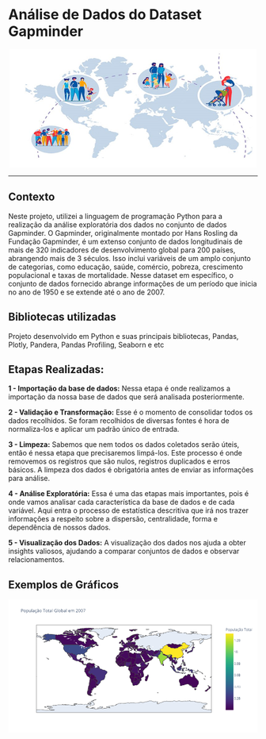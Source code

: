 # Análise de Dados do Dataset Gapminder

<p align="center"><img src="./image.jpg" width="500"></p>

---

## Contexto


Neste projeto, utilizei a linguagem de programação Python para a realização da análise exploratória dos dados no conjunto de dados Gapminder. O Gapminder, originalmente montado por Hans Rosling da Fundação Gapminder, é um extenso conjunto de dados longitudinais de  mais de 320 indicadores de desenvolvimento global para 200 países, abrangendo mais de 3 séculos. Isso inclui variáveis de um amplo conjunto de categorias, como educação, saúde, comércio, pobreza, crescimento populacional e taxas de mortalidade. Nesse dataset em específico, o conjunto de dados fornecido abrange informações de um período que inicia no ano de 1950  e se extende até o ano de 2007.





## Bibliotecas utilizadas

Projeto desenvolvido em Python e suas principais bibliotecas, Pandas, Plotly, Pandera, Pandas Profiling, Seaborn e etc 

## Etapas Realizadas:

  **1 - Importação da base de dados:**  Nessa etapa é onde realizamos a importação da nossa base de dados que será analisada posteriormente.


  **2 - Validação e Transformação:** Esse é o momento de consolidar todos os dados recolhidos. Se foram recolhidos de diversas fontes é hora de normaliza-los e aplicar um padrão único de entrada.

  **3 - Limpeza:** Sabemos que nem todos os dados coletados serão úteis, então é nessa etapa que precisaremos limpá-los. Este processo é onde removemos os registros que são nulos, registros duplicados e erros básicos. A limpeza dos dados é obrigatória antes de enviar as informações para análise.

  **4 - Análise Exploratória:** Essa é uma das etapas mais importantes, pois é onde vamos analisar cada característica da base de dados e de cada variável. Aqui entra o processo de estatística descritiva que irá nos trazer informações a respeito sobre a dispersão, centralidade, forma e dependência de nossos dados.

  **5 - Visualização dos Dados:** A visualização dos dados nos ajuda a obter insights valiosos, ajudando a comparar conjuntos de dados e observar relacionamentos. 


## Exemplos de Gráficos

<p align="center"><img src="./newplot (2).png" width="800"></p>

